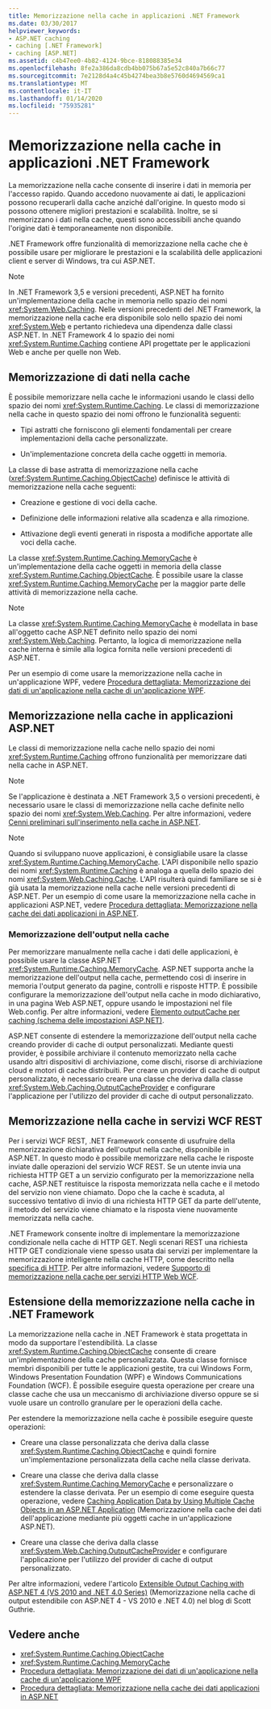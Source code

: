 ```yaml
---
title: Memorizzazione nella cache in applicazioni .NET Framework
ms.date: 03/30/2017
helpviewer_keywords:
- ASP.NET caching
- caching [.NET Framework]
- caching [ASP.NET]
ms.assetid: c4b47ee0-4b82-4124-9bce-818088385e34
ms.openlocfilehash: 8fe2a386da8cdb4bb075b67a5e52c840a7b66c77
ms.sourcegitcommit: 7e2128d4a4c45b4274bea3b8e5760d4694569ca1
ms.translationtype: MT
ms.contentlocale: it-IT
ms.lasthandoff: 01/14/2020
ms.locfileid: "75935281"
---
```

# <a name="caching-in-net-framework-applications"></a>Memorizzazione nella cache in applicazioni .NET Framework
La memorizzazione nella cache consente di inserire i dati in memoria per l'accesso rapido. Quando accedono nuovamente ai dati, le applicazioni possono recuperarli dalla cache anziché dall'origine. In questo modo si possono ottenere migliori prestazioni e scalabilità. Inoltre, se si memorizzano i dati nella cache, questi sono accessibili anche quando l'origine dati è temporaneamente non disponibile.  
  
 .NET Framework offre funzionalità di memorizzazione nella cache che è possibile usare per migliorare le prestazioni e la scalabilità delle applicazioni client e server di Windows, tra cui ASP.NET.  
  
> [!NOTE]
> In .NET Framework 3,5 e versioni precedenti, ASP.NET ha fornito un'implementazione della cache in memoria nello spazio dei nomi <xref:System.Web.Caching>. Nelle versioni precedenti del .NET Framework, la memorizzazione nella cache era disponibile solo nello spazio dei nomi <xref:System.Web> e pertanto richiedeva una dipendenza dalle classi ASP.NET. In .NET Framework 4 lo spazio dei nomi <xref:System.Runtime.Caching> contiene API progettate per le applicazioni Web e anche per quelle non Web.  
  
## <a name="caching-data"></a>Memorizzazione di dati nella cache  
 È possibile memorizzare nella cache le informazioni usando le classi dello spazio dei nomi <xref:System.Runtime.Caching>. Le classi di memorizzazione nella cache in questo spazio dei nomi offrono le funzionalità seguenti:  
  
- Tipi astratti che forniscono gli elementi fondamentali per creare implementazioni della cache personalizzate.  
  
- Un'implementazione concreta della cache oggetti in memoria.  
  
 La classe di base astratta di memorizzazione nella cache (<xref:System.Runtime.Caching.ObjectCache>) definisce le attività di memorizzazione nella cache seguenti:  
  
- Creazione e gestione di voci della cache.  
  
- Definizione delle informazioni relative alla scadenza e alla rimozione.  
  
- Attivazione degli eventi generati in risposta a modifiche apportate alle voci della cache.  
  
 La classe <xref:System.Runtime.Caching.MemoryCache> è un'implementazione della cache oggetti in memoria della classe <xref:System.Runtime.Caching.ObjectCache>. È possibile usare la classe <xref:System.Runtime.Caching.MemoryCache> per la maggior parte delle attività di memorizzazione nella cache.  
  
> [!NOTE]
> La classe <xref:System.Runtime.Caching.MemoryCache> è modellata in base all'oggetto cache ASP.NET definito nello spazio dei nomi <xref:System.Web.Caching>. Pertanto, la logica di memorizzazione nella cache interna è simile alla logica fornita nelle versioni precedenti di ASP.NET.  
  
 Per un esempio di come usare la memorizzazione nella cache in un'applicazione WPF, vedere [Procedura dettagliata: Memorizzazione dei dati di un'applicazione nella cache di un'applicazione WPF](../wpf/advanced/walkthrough-caching-application-data-in-a-wpf-application.md).  
  
## <a name="caching-in-aspnet-applications"></a>Memorizzazione nella cache in applicazioni ASP.NET  
 Le classi di memorizzazione nella cache nello spazio dei nomi <xref:System.Runtime.Caching> offrono funzionalità per memorizzare dati nella cache in ASP.NET.  
  
> [!NOTE]
> Se l'applicazione è destinata a .NET Framework 3,5 o versioni precedenti, è necessario usare le classi di memorizzazione nella cache definite nello spazio dei nomi <xref:System.Web.Caching>. Per altre informazioni, vedere [Cenni preliminari sull'inserimento nella cache in ASP.NET](https://docs.microsoft.com/previous-versions/aspnet/ms178597(v=vs.100)).  
  
> [!NOTE]
> Quando si sviluppano nuove applicazioni, è consigliabile usare la classe <xref:System.Runtime.Caching.MemoryCache>. L'API disponibile nello spazio dei nomi <xref:System.Runtime.Caching> è analoga a quella dello spazio dei nomi <xref:System.Web.Caching.Cache>. L'API risulterà quindi familiare se si è già usata la memorizzazione nella cache nelle versioni precedenti di ASP.NET. Per un esempio di come usare la memorizzazione nella cache in applicazioni ASP.NET, vedere [Procedura dettagliata: Memorizzazione nella cache dei dati applicazioni in ASP.NET](https://docs.microsoft.com/previous-versions/ff477235(v=vs.100)).  
  
### <a name="output-caching"></a>Memorizzazione dell'output nella cache  
 Per memorizzare manualmente nella cache i dati delle applicazioni, è possibile usare la classe ASP.NET <xref:System.Runtime.Caching.MemoryCache>. ASP.NET supporta anche la memorizzazione dell'output nella cache, permettendo così di inserire in memoria l'output generato da pagine, controlli e risposte HTTP. È possibile configurare la memorizzazione dell'output nella cache in modo dichiarativo, in una pagina Web ASP.NET, oppure usando le impostazioni nel file Web.config. Per altre informazioni, vedere [Elemento outputCache per caching (schema delle impostazioni ASP.NET)](https://docs.microsoft.com/previous-versions/dotnet/netframework-4.0/ms228124(v=vs.100)).  
  
 ASP.NET consente di estendere la memorizzazione dell'output nella cache creando provider di cache di output personalizzati. Mediante questi provider, è possibile archiviare il contenuto memorizzato nella cache usando altri dispositivi di archiviazione, come dischi, risorse di archiviazione cloud e motori di cache distribuiti. Per creare un provider di cache di output personalizzato, è necessario creare una classe che deriva dalla classe <xref:System.Web.Caching.OutputCacheProvider> e configurare l'applicazione per l'utilizzo del provider di cache di output personalizzato.  
  
## <a name="caching-in-wcf-rest-services"></a>Memorizzazione nella cache in servizi WCF REST  
 Per i servizi WCF REST, .NET Framework consente di usufruire della memorizzazione dichiarativa dell'output nella cache, disponibile in ASP.NET. In questo modo è possibile memorizzare nella cache le risposte inviate dalle operazioni del servizio WCF REST. Se un utente invia una richiesta HTTP GET a un servizio configurato per la memorizzazione nella cache, ASP.NET restituisce la risposta memorizzata nella cache e il metodo del servizio non viene chiamato. Dopo che la cache è scaduta, al successivo tentativo di invio di una richiesta HTTP GET da parte dell'utente, il metodo del servizio viene chiamato e la risposta viene nuovamente memorizzata nella cache.  
  
 .NET Framework consente inoltre di implementare la memorizzazione condizionale nella cache di HTTP GET. Negli scenari REST una richiesta HTTP GET condizionale viene spesso usata dai servizi per implementare la memorizzazione intelligente nella cache HTTP, come descritto nella [specifica di HTTP](https://www.w3.org/Protocols/rfc2616/rfc2616.html). Per altre informazioni, vedere [Supporto di memorizzazione nella cache per servizi HTTP Web WCF](../wcf/feature-details/caching-support-for-wcf-web-http-services.md).  
  
## <a name="extending-caching-in-the-net-framework"></a>Estensione della memorizzazione nella cache in .NET Framework  
 La memorizzazione nella cache in .NET Framework è stata progettata in modo da supportare l'estendibilità. La classe <xref:System.Runtime.Caching.ObjectCache> consente di creare un'implementazione della cache personalizzata. Questa classe fornisce membri disponibili per tutte le applicazioni gestite, tra cui Windows Form, Windows Presentation Foundation (WPF) e Windows Communications Foundation (WCF). È possibile eseguire questa operazione per creare una classe cache che usa un meccanismo di archiviazione diverso oppure se si vuole usare un controllo granulare per le operazioni della cache.  
  
 Per estendere la memorizzazione nella cache è possibile eseguire queste operazioni:  
  
- Creare una classe personalizzata che deriva dalla classe <xref:System.Runtime.Caching.ObjectCache> e quindi fornire un'implementazione personalizzata della cache nella classe derivata.  
  
- Creare una classe che deriva dalla classe <xref:System.Runtime.Caching.MemoryCache> e personalizzare o estendere la classe derivata. Per un esempio di come eseguire questa operazione, vedere [Caching Application Data by Using Multiple Cache Objects in an ASP.NET Application](https://docs.microsoft.com/archive/blogs/aspnetue/caching-application-data-by-using-multiple-cache-objects-in-an-asp-net-application) (Memorizzazione nella cache dei dati dell'applicazione mediante più oggetti cache in un'applicazione ASP.NET).  
  
- Creare una classe che deriva dalla classe <xref:System.Web.Caching.OutputCacheProvider> e configurare l'applicazione per l'utilizzo del provider di cache di output personalizzato.  
  
 Per altre informazioni, vedere l'articolo [Extensible Output Caching with ASP.NET 4 (VS 2010 and .NET 4.0 Series)](https://weblogs.asp.net/scottgu/extensible-output-caching-with-asp-net-4-vs-2010-and-net-4-0-series) (Memorizzazione nella cache di output estendibile con ASP.NET 4 - VS 2010 e .NET 4.0) nel blog di Scott Guthrie.  
  
## <a name="see-also"></a>Vedere anche

- <xref:System.Runtime.Caching.ObjectCache>
- <xref:System.Runtime.Caching.MemoryCache>
- [Procedura dettagliata: Memorizzazione dei dati di un'applicazione nella cache di un'applicazione WPF](../wpf/advanced/walkthrough-caching-application-data-in-a-wpf-application.md)
- [Procedura dettagliata: Memorizzazione nella cache dei dati applicazioni in ASP.NET](https://docs.microsoft.com/previous-versions/ff477235(v=vs.100))
